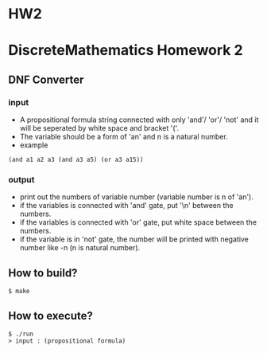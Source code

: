 # HW2
# DiscreteMathematics Homework 2

## DNF Converter  
### input 
- A propositional formula string connected with only 'and'/ 'or'/ 'not' and it will be seperated by white space and bracket '('.
- The variable should be a form of 'an' and n is a natural number.
- example 
```
(and a1 a2 a3 (and a3 a5) (or a3 a15))
```
### output
- print out the numbers of variable number (variable number is n of 'an').
- if the variables is connected with 'and' gate, put '\n' between the numbers.
- if the variables is connected with 'or' gate, put white space between the numbers.
- if the variable is in 'not' gate, the number will be printed with negative number like -n (n is natural number).

## How to build?
```
$ make
```

## How to execute?
```
$ ./run
> input : (propositional formula)

```  

